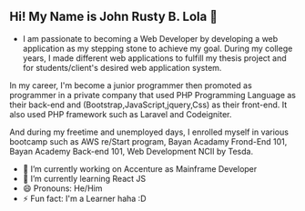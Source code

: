 ## Hi! My Name is John Rusty B. Lola 👋
  - I am passionate to becoming a Web Developer by developing a web application as my stepping stone to achieve my goal. During my college years, I made different web applications to fulfill my thesis project and for students/client's desired web application system.

In my career, I'm become a junior programmer then promoted as programmer in a private company that used PHP Programming Language as their back-end and (Bootstrap,JavaScript,jquery,Css) as their front-end. It also used PHP framework such as Laravel and Codeigniter.

And during my freetime and unemployed days, I enrolled myself in various bootcamp such as AWS re/Start program, Bayan Acadamy Frond-End 101, Bayan Academy Back-end 101, Web Development NCII by Tesda.

- 🔭 I’m currently working on Accenture as Mainframe Developer
- 🌱 I’m currently learning React JS
- 😄 Pronouns: He/Him
- ⚡ Fun fact: I'm a Learner haha :D

<!--
**rustylola/rustylola** is a ✨ _special_ ✨ repository because its `README.md` (this file) appears on your GitHub profile.

Here are some ideas to get you started:

- 🔭 I’m currently working on ...
- 🌱 I’m currently learning ...
- 👯 I’m looking to collaborate on ...
- 🤔 I’m looking for help with ...
- 💬 Ask me about ...
- 📫 How to reach me: ...
- 😄 Pronouns: ...
- ⚡ Fun fact: ...
-->
